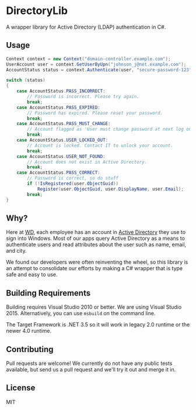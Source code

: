 # DirectoryLib
A wrapper library for Active Directory (LDAP) authentication in C#.

## Usage
```cs
Context context = new Context("domain-controller.example.com");
UserAccount user = context.GetUserByUpn("johnson_j@net.example.com");
AccountStatus status = context.Authenticate(user, "secure-password-123");

switch (status)
{
    case AccountStatus.PASS_INCORRECT:
        // Password is incorrect. Please try again.
        break;
    case AccountStatus.PASS_EXPIRED:
        // Password has expired. Please reset your password.
        break;
    case AccountStatus.PASS_MUST_CHANGE:
        // Account flagged as 'User must change password at next log on.';
        break;
    case AccountStatus.USER_LOCKED_OUT:
        // Account is locked. Contact IT to unlock your account.
        break;
    case AccountStatus.USER_NOT_FOUND:
        // Account does not exist in Active Directory.
        break;
    case AccountStatus.PASS_CORRECT:
        // Password is correct, so do stuff
		if (!IsRegistered(user.ObjectGuid))
    		Register(user.ObjectGuid, user.DisplayName, user.Email);
        break;
}
```

## Why?
Here at [WD](http://wdc.com), each employee has an account in [Active Directory](https://en.wikipedia.org/wiki/Active_Directory) they use to sign into Windows. Most of our apps query Active Directory as a means to authenticate users and read attributes about the user such as name, email, and city.

We found our developers were often reinventing the wheel, so this library is an attempt to consolidate our efforts by making a C# wrapper that is type safe and easy to use.

## Building Requirements
Building requires Visual Studio 2010 or better. We are using Visual Studio 2015. Alternatively, you can use `msbuild` on the command line.

The Target Framework is .NET 3.5 so it will work in legacy 2.0 runtime or the newer 4.0 runtime.

## Contributing
Pull requests are welcome! We currently do not have any public tests available, but send us a pull request and we'll try it out and merge it in.

## License
MIT